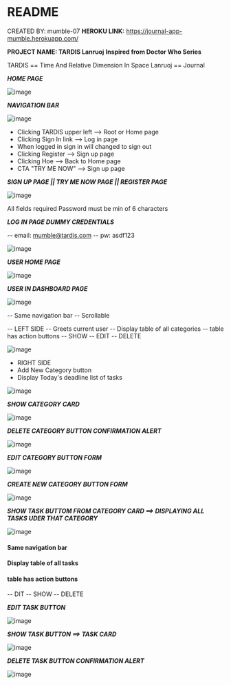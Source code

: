 # README

CREATED BY: mumble-07
**HEROKU LINK:** https://journal-app-mumble.herokuapp.com/

**PROJECT NAME: TARDIS Lanruoj** 
****Inspired from Doctor Who Series****

TARDIS == Time And Relative Dimension In Space 
Lanruoj == Journal

***HOME PAGE***

![image](https://user-images.githubusercontent.com/73781775/132082198-9260143b-8a31-4007-a9b7-d219af8148cd.png)

***NAVIGATION BAR***

![image](https://user-images.githubusercontent.com/73781775/132082214-4b727fdc-ced7-4812-8802-f70406dd4ee2.png)

- Clicking TARDIS upper left --> Root or Home page 
- Clicking Sign In link --> Log in page
- When logged in sign in will changed to sign out
- Clicking Register --> Sign up page
- Clicking Hoe --> Back to Home page
- CTA "TRY ME NOW" --> Sign up page

***SIGN UP PAGE || TRY ME NOW PAGE || REGISTER PAGE***

![image](https://user-images.githubusercontent.com/73781775/132083476-7063dd63-7667-4561-ad7d-f2b3b98756fa.png)

All fields required 
Password must be min of 6 characters

***LOG IN PAGE DUMMY CREDENTIALS***

-- email: mumble@tardis.com
-- pw: asdf123

![image](https://user-images.githubusercontent.com/73781775/132083568-389c01e1-51ec-499d-8d1f-59e275891542.png)


***USER HOME PAGE***


![image](https://user-images.githubusercontent.com/73781775/132083514-32ebdc63-3dc9-4266-b083-d0e0bdd0ce48.png)


***USER IN DASHBOARD PAGE***

![image](https://user-images.githubusercontent.com/73781775/132083582-3ce6cd86-f5d6-4e2f-a49c-1857e9c23956.png)

-- Same navigation bar
-- Scrollable 

-- LEFT SIDE
-- Greets current user
-- Display table of all categories
-- table has action buttons
  -- SHOW
  -- EDIT
  -- DELETE

![image](https://user-images.githubusercontent.com/73781775/132083771-b6790305-42f1-4821-971d-d9a1901002bd.png)


- RIGHT SIDE
- Add New Category button
- Display Today's deadline list of tasks

![image](https://user-images.githubusercontent.com/73781775/132083763-9f77b87a-5a3b-4838-b466-35b2fc78814b.png)

***SHOW CATEGORY CARD***

![image](https://user-images.githubusercontent.com/73781775/132083652-df76aebb-8089-4e34-95a2-b6896dd7e051.png)


***DELETE CATEGORY BUTTON CONFIRMATION ALERT***

![image](https://user-images.githubusercontent.com/73781775/132083685-eeeebb82-f941-4903-b7fd-e5d4eb6b2d95.png)

***EDIT CATEGORY BUTTON FORM***

![image](https://user-images.githubusercontent.com/73781775/132083720-bb275b13-bf49-4c89-9958-75141124f152.png)

***CREATE NEW CATEGORY BUTTON FORM***

![image](https://user-images.githubusercontent.com/73781775/132083735-47229522-afa2-45df-a4b4-8a32ebd7b9fa.png)

***SHOW TASK BUTTOM FROM CATEGORY CARD ==> DISPLAYING ALL TASKS UDER THAT CATEGORY***

![image](https://user-images.githubusercontent.com/73781775/132083785-0dacb6ff-346f-4566-9e1b-a1c75e3e08e4.png)

#### Same navigation bar

#### Display table of all tasks
#### table has action buttons
-- DIT
-- SHOW
-- DELETE



***EDIT TASK BUTTON***

![image](https://user-images.githubusercontent.com/73781775/132083828-dc1f82e3-d227-4795-ac59-e5eaba38e763.png)

***SHOW TASK BUTTON ==> TASK CARD***

![image](https://user-images.githubusercontent.com/73781775/132083844-e8f4a52e-49c2-47a9-8021-0d4a1d84d572.png)

***DELETE TASK BUTTON CONFIRMATION ALERT***

![image](https://user-images.githubusercontent.com/73781775/132083858-58b3432a-9dbd-450f-9e72-4e794b3e0a84.png)


